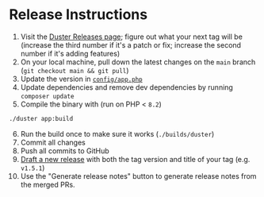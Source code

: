 # Release Instructions

1. Visit the [Duster Releases page](https://github.com/tighten/duster/releases); figure out what your next tag will be (increase the third number if it's a patch or fix; increase the second number if it's adding features)
2. On your local machine, pull down the latest changes on the `main` branch (`git checkout main && git pull`)
3. Update the version in [`config/app.php`](./config/app.php)
4. Update dependencies and remove dev dependencies by running `composer update`
5. Compile the binary with (run on PHP < `8.2`)

```zsh
./duster app:build
```

6. Run the build once to make sure it works (`./builds/duster`)
7. Commit all changes
8. Push all commits to GitHub
9. [Draft a new release](https://github.com/tighten/duster/releases/new) with both the tag version and title of your tag (e.g. `v1.5.1`)
10. Use the "Generate release notes" button to generate release notes from the merged PRs.
